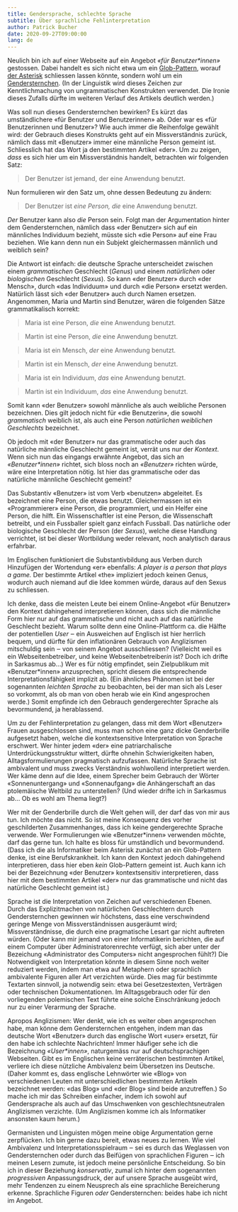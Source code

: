 ```yaml
---
title: Gendersprache, schlechte Sprache
subtitle: Über sprachliche Fehlinterpretation
author: Patrick Bucher
date: 2020-09-27T09:00:00
lang: de
---
```


Neulich bin ich auf einer Webseite auf ein Angebot _«für Benutzer*innen»_
gestossen. Dabei handelt es sich nicht etwa um ein
[Glob-Pattern](https://en.wikipedia.org/wiki/Glob_(programming)), worauf [der
Asterisk](https://www.duden.de/rechtschreibung/Asterisk) schliessen lassen
könnte, sondern wohl um ein
[Gendersternchen](https://de.wikipedia.org/wiki/Gendersternchen). (In der
Linguistik wird dieses Zeichen zur Kenntlichmachung von ungrammatischen 
Konstrukten verwendet. Die Ironie dieses Zufalls dürfte im weiteren Verlauf des
Artikels deutlich werden.)

Was soll nun dieses Gendersternchen bewirken? Es kürzt das umständlichere «für
Benutzer und Benutzerinnen» ab. Oder war es «für Benutzerinnen und Benutzer»?
Wie auch immer die Reihenfolge gewählt wird: der Gebrauch dieses Konstrukts
geht auf ein Missverständnis zurück, nämlich dass mit «Benutzer» immer eine
männliche Person gemeint ist. Schliesslich hat das Wort ja den bestimmten
Artikel «der». Um zu zeigen, _dass_ es sich hier um ein Missverständnis handelt,
betrachten wir folgenden Satz:

> Der Benutzer ist jemand, der eine Anwendung benutzt.

Nun formulieren wir den Satz um, ohne dessen Bedeutung zu ändern:

> Der Benutzer ist _eine Person, die_ eine Anwendung benutzt.

_Der_ Benutzer kann also _die_ Person sein. Folgt man der Argumentation hinter
dem Gendersternchen, nämlich dass «der Benutzer» sich auf ein männliches
Individuum bezieht, müsste sich «die Person» auf eine Frau beziehen. Wie kann
denn nun ein Subjekt gleichermassen männlich und weiblich sein?

Die Antwort ist einfach: die deutsche Sprache unterscheidet zwischen einem
_grammatischen_ Geschlecht (_Genus_) und einem _natürlichen_ oder _biologischen_
Geschlecht (_Sexus_). So kann «der Benutzer» durch «der Mensch», durch «das
Individuum» und durch «die Person» ersetzt werden. Natürlich lässt sich «der
Benutzer» auch durch Namen ersetzen.  Angenommen, Maria und Martin sind
Benutzer, wären die folgenden Sätze grammatikalisch korrekt:

> Maria ist eine Person, _die_ eine Anwendung benutzt.

> Martin ist eine Person, _die_ eine Anwendung benutzt.

> Maria ist ein Mensch, _der_ eine Anwendung benutzt.

> Martin ist ein Mensch, _der_ eine Anwendung benutzt.

> Maria ist ein Individuum, _das_ eine Anwendung benutzt.

> Martin ist ein Individuum, _das_ eine Anwendung benutzt.

Somit kann «der Benutzer» sowohl männliche als auch weibliche Personen
bezeichnen. Dies gilt jedoch nicht für «die Benutzerin», die sowohl
_grammatisch_ weiblich ist, als auch eine Person _natürlichen weiblichen
Geschlechts_ bezeichnet.

Ob jedoch mit «der Benutzer» nur das grammatische oder auch das natürliche
männliche Geschlecht gemeint ist, verrät uns nur der _Kontext_. Wenn sich nun
das eingangs erwähnte Angebot, das sich an _«Benutzer*innen»_ richtet, sich
bloss noch an _«Benutzer»_ richten würde, wäre eine Interpretation nötig. Ist
hier das grammatische oder das natürliche männliche Geschlecht gemeint?

Das Substantiv «Benutzer» ist vom Verb «benutzen» abgeleitet. Es bezeichnet eine
Person, die etwas benutzt. Gleichermassen ist ein «Programmierer» eine Person,
die programmiert, und ein Helfer eine Person, die hilft. Ein Wissenschaftler ist
eine Person, die Wissenschaft betreibt, und ein Fussballer spielt ganz einfach
Fussball. Das natürliche oder biologische Geschlecht der Person (der _Sexus_),
welche diese Handlung verrichtet, ist bei dieser Wortbildung weder relevant,
noch analytisch daraus erfahrbar.

Im Englischen funktioniert die Substantivbildung aus Verben durch Hinzufügen der
Wortendung «er» ebenfalls: _A player is a person that plays a game._ Der
bestimmte Artikel «the» impliziert jedoch keinen Genus, wodurch auch niemand auf
die Idee kommen würde, daraus auf den Sexus zu schliessen.

Ich denke, dass die meisten Leute bei einem Online-Angebot «für Benutzer» den
Kontext dahingehend interpretieren können, dass sich die männliche Form hier nur
auf das grammatische und nicht auch auf das natürliche Geschlecht bezieht.
Warum sollte denn eine Online-Plattform ca. die Hälfte der potentiellen _User_
‒ ein Ausweichen auf Englisch ist hier herrlich bequem, und dürfte für den
inflationären Gebrauch von Anglizismen mitschuldig sein ‒ von seinem Angebot
ausschliessen?  (Vielleicht weil es ein Webseitenbetreib*er*, und keine
Webseitenbetreiber*in* ist?  Doch ich drifte in Sarkasmus ab…) Wer es für
nötig empfindet, sein Zielpublikum mit «Benutzer\*innen» anzusprechen, spricht
diesem die entsprechende Interpretationsfähigkeit implizit ab. (Ein ähnliches
Phänomen ist bei der sogenannten _leichten Sprache_ zu beobachten, bei der man
sich als Leser so vorkommt, als ob man von oben herab wie ein Kind angesprochen
werde.) Somit empfinde ich den Gebrauch gendergerechter Sprache als
bevormundend, ja herablassend.

Um zu der Fehlinterpretation zu gelangen, dass mit dem Wort «Benutzer» Frauen
ausgeschlossen sind, muss man schon eine ganz dicke Genderbrille aufgesetzt
haben, welche die kontextsensitive Interpretation von Sprache erschwert. Wer
hinter jedem «der» eine patriarchalische Unterdrückungsstruktur wittert, dürfte
ohnehin Schwierigkeiten haben, Alltagsformulierungen pragmatisch aufzufassen.
Natürliche Sprache ist ambivalent und muss zwecks Verständnis wohlwollend
interpretiert werden. Wer käme denn auf die Idee, einem Sprecher beim Gebrauch
der Wörter «Sonnenuntergang» und «Sonnenaufgang» die Anhängerschaft an das
ptolemäische Weltbild zu unterstellen? (Und wieder drifte ich in Sarkasmus ab…
Ob es wohl am Thema liegt?)

Wer mit der Genderbrille durch die Welt gehen will, der darf das von mir aus
tun. Ich möchte das nicht. So ist meine Konsequenz des vorher geschilderten
Zusammenhanges, dass ich keine gendergerechte Sprache verwende. Wer
Formulierungen wie «Benutzer*innen» verwenden möchte, darf das gerne tun. Ich
halte es bloss für umständlich und bevormundend. (Dass ich die als Informatiker
beim Asterisk zunächst an ein Glob-Pattern denke, ist eine Berufskrankheit. Ich
kann den Kontext jedoch dahingehend interpretieren, dass hier eben _kein_
Glob-Pattern gemeint ist. Auch kann ich bei der Bezeichnung «der Benutzer»
kontextsensitiv interpretieren, dass hier mit dem bestimmten Artikel «der» nur
das grammatische und nicht das natürliche Geschlecht gemeint ist.)

Sprache ist die Interpretation von Zeichen auf verschiedenen Ebenen. Durch das
Explizitmachen von natürlichen Geschlechtern durch Gendersternchen gewinnen wir
höchstens, dass eine verschwindend geringe Menge von Missverständnissen
ausgeräumt wird; Missverständnisse, die durch eine pragmatische Lesart gar
nicht auftreten würden. (Oder kann mir jemand von einer Informatikerin
berichten, die auf einem Computer über Administratorenrechte verfügt, sich aber
unter der Bezeichung «Administrator des Computers» nicht angesprochen fühlt?)
Die Notwendigkeit von Interpretation könnte in diesem Sinne noch weiter
reduziert werden, indem man etwa auf Metaphern oder sprachlich ambivalente
Figuren aller Art verzichten würde. Dies mag für bestimmte Textarten sinnvoll,
ja notwendig sein: etwa bei Gesetzestexten, Verträgen oder technischen
Dokumentationen. Im Alltagsgebrauch oder für den vorliegenden polemischen Text
führte eine solche Einschränkung jedoch nur zu einer Verarmung der Sprache.

Apropos Anglizismen: Wer denkt, wie ich es weiter oben angesprochen habe, man
könne dem Gendersternchen entgehen, indem man das deutsche Wort «Benutzer» durch
das englische Wort «user» ersetzt, für den habe ich schlechte Nachrichten! Immer
häufiger sehe ich die Bezeichnung _«User*innen»_, naturgemäss nur auf
deutschsprachigen Webseiten. Gibt es im Englischen keine verräterischen
bestimmten Artikel, verliere ich diese nützliche Ambivalenz beim Übersetzen ins
Deutsche. (Daher kommt es, dass englische Lehnwörter wie «Blog» von
verschiedenen Leuten mit unterschiedlichen bestimmten Artikeln bezeichnet
werden: «das Blog» und «der Blog» sind beide anzutreffen.) So mache ich mir das
Schreiben einfacher, indem ich sowohl auf Gendersprache als auch auf das
Umschwenken von geschlechtsneutralen Anglizismen verzichte. (Um Anglizismen
komme ich als Informatiker ansonsten kaum herum.)

Germanisten und Linguisten mögen meine obige Argumentation gerne zerpflücken.
Ich bin gerne dazu bereit, etwas neues zu lernen. Wie viel Ambivalenz und
Interpretationsspielraum ‒ sei es durch das Weglassen von Gendersternchen oder
durch das Beifügen von sprachlichen Figuren ‒ ich meinen Lesern zumute, ist
jedoch meine persönliche Entscheidung. So bin ich in dieser Beziehung
_konservativ_, zumal ich hinter dem sogenannten _progressiven_ Anpassungsdruck,
der auf unsere Sprache ausgeübt wird, mehr Tendenzen zu einem Neusprech als eine
sprachliche Bereicherung erkenne. Sprachliche Figuren _oder_ Gendersternchen:
beides habe ich nicht im Angebot.
